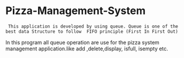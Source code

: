 # Pizza-Management-System
     This application is developed by using queue. Queue is one of the best data Structure to follow  FIFO principle (First In First Out)
In this program all queue operation are use for the pizza system management application.like  add ,delete,display, isfull, isempty etc.
